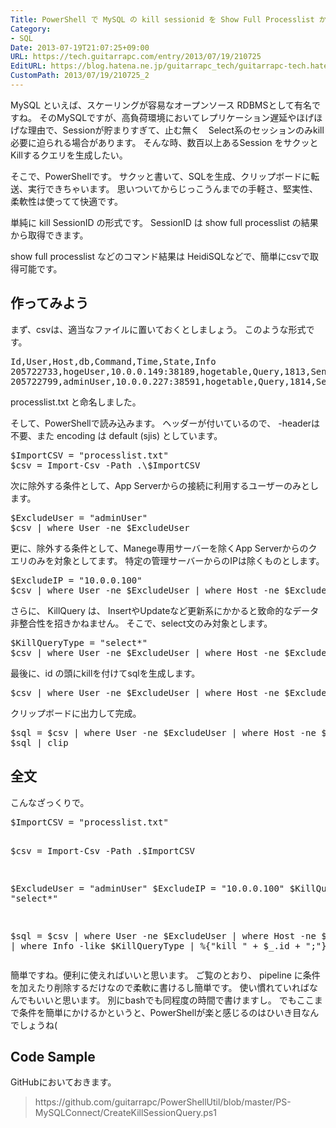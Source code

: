```yaml
---
Title: PowerShell で MySQL の kill sessionid を Show Full Processlist から生成してみる
Category:
- SQL
Date: 2013-07-19T21:07:25+09:00
URL: https://tech.guitarrapc.com/entry/2013/07/19/210725
EditURL: https://blog.hatena.ne.jp/guitarrapc_tech/guitarrapc-tech.hatenablog.com/atom/entry/11696248318757675827
CustomPath: 2013/07/19/210725_2
---
```


MySQL といえば、スケーリングが容易なオープンソース RDBMSとして有名ですね。
そのMySQLですが、高負荷環境においてレプリケーション遅延やほげほげな理由で、Sessionが貯まりすぎて、止む無く　Select系のセッションのみkill必要に迫られる場合があります。
そんな時、数百以上あるSession をサクッとKillするクエリを生成したい。

そこで、PowerShellです。
サクッと書いて、SQLを生成、クリップボードに転送、実行できちゃいます。
思いついてからじっこうんまでの手軽さ、堅実性、柔軟性は使ってて快適です。

単純に kill SessionID の形式です。
SessionID は show full processlist の結果から取得できます。

show full processlist などのコマンド結果は HeidiSQLなどで、簡単にcsvで取得可能です。

<h2>作ってみよう</h2>
まず、csvは、適当なファイルに置いておくとしましょう。
このような形式です。
<pre class="brush: powershell">
Id,User,Host,db,Command,Time,State,Info
205722733,hogeUser,10.0.0.149:38189,hogetable,Query,1813,Sending data,SELECT `id` FROM `hogetable` AS `hoge` WHERE `login` = '2013-07-03 23:59:59',15
205722799,adminUser,10.0.0.227:38591,hogetable,Query,1814,Sending data,SELECT `id` FROM `hogetable` AS `hoge` WHERE `login` = '2013-07-03 23:59:59',15
</pre>

processlist.txt と命名しました。

そして、PowerShellで読み込みます。
ヘッダーが付いているので、 -headerは不要、また encoding は default (sjis) としています。
<pre class="brush: powershell">
$ImportCSV = &quot;processlist.txt&quot;
$csv = Import-Csv -Path .\$ImportCSV
</pre>

次に除外する条件として、App Serverからの接続に利用するユーザーのみとします。
<pre class="brush: powershell">
$ExcludeUser = &quot;adminUser&quot;
$csv | where User -ne $ExcludeUser
</pre>

更に、除外する条件として、Manege専用サーバーを除くApp Serverからのクエリのみを対象としてます。
特定の管理サーバーからのIPは除くものとします。
<pre class="brush: powershell">
$ExcludeIP = &quot;10.0.0.100&quot;
$csv | where User -ne $ExcludeUser | where Host -ne $ExcludeIP
</pre>

さらに、 KillQuery は、 InsertやUpdateなど更新系にかかると致命的なデータ非整合性を招きかねません。
そこで、select文のみ対象とします。
<pre class="brush: powershell">
$KillQueryType = &quot;select*&quot;
$csv | where User -ne $ExcludeUser | where Host -ne $ExcludeIP | where Info -like $KillQueryType
</pre>

最後に、id の頭にkillを付けてsqlを生成します。
<pre class="brush: powershell">
$csv | where User -ne $ExcludeUser | where Host -ne $ExcludeIP | where Info -like $KillQueryType | %{&quot;kill &quot; + $_.id + &quot;;&quot;}
</pre>

クリップボードに出力して完成。
<pre class="brush: powershell">
$sql = $csv | where User -ne $ExcludeUser | where Host -ne $ExcludeIP | where Info -like $KillQueryType | %{&quot;kill &quot; + $_.id + &quot;;&quot;}
$sql | clip
</pre>

<h2>全文</h2>
こんなざっくりで。
<pre class="brush: powershell">
$ImportCSV = &quot;processlist.txt&quot;

$csv = Import-Csv -Path .\$ImportCSV

$ExcludeUser = &quot;adminUser&quot;
$ExcludeIP = &quot;10.0.0.100&quot;
$KillQueryType = &quot;select*&quot;

$sql = $csv | where User -ne $ExcludeUser | where Host -ne $ExcludeIP | where Info -like $KillQueryType | %{&quot;kill &quot; + $_.id + &quot;;&quot;}
$sql | clip
</pre>

簡単ですね。便利に使えればいいと思います。
ご覧のとおり、 pipeline に条件を加えたり削除するだけなので柔軟に書けるし簡単です。
使い慣れていればなんでもいいと思います。
別にbashでも同程度の時間で書けますし。
でもここまで条件を簡単にかけるかというと、PowerShellが楽と感じるのはひいき目なんでしょうね(

<h2>Code Sample</h2>
GitHubにおいておきます。
<blockquote>https://github.com/guitarrapc/PowerShellUtil/blob/master/PS-MySQLConnect/CreateKillSessionQuery.ps1</blockquote>
